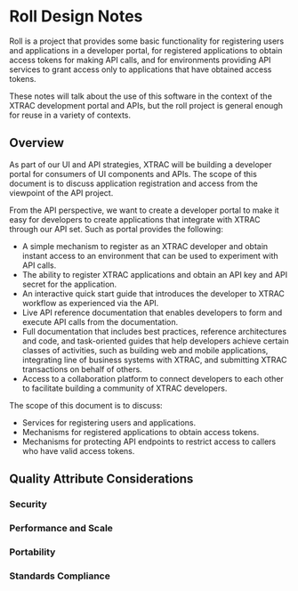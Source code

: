 # Roll Design Notes

Roll is a project that provides some basic functionality for registering users
and applications in a developer portal, for registered applications to obtain
access tokens for making API calls, and for environments providing API services to
grant access only to applications that have obtained access tokens.

These notes will talk about the use of this software in the context of the XTRAC development
portal and APIs, but the roll project is general enough for reuse in a variety of contexts.

## Overview

As part of our UI and API strategies, XTRAC will be building a developer portal for consumers of
UI components and APIs. The scope of this document is to discuss application registration and
access from the viewpoint of the API project.

From the API perspective, we want to create a developer portal to make it easy for developers
to create applications that integrate with XTRAC through our API set. Such as portal provides
the following:

* A simple mechanism to register as an XTRAC developer and obtain instant access to an
environment that can be used to experiment with API calls.
* The ability to register XTRAC applications and obtain an API key and API secret for the
application.
* An interactive quick start guide that introduces the developer to XTRAC workflow as
experienced via the API.
* Live API reference documentation that enables developers to form and execute API calls
from the documentation.
* Full documentation that includes best practices, reference architectures and code, and
task-oriented guides that help developers achieve certain classes of activities, such as
building web and mobile applications, integrating line of business systems with XTRAC,
and submitting XTRAC transactions on behalf of others.
* Access to a collaboration platform to connect developers to each other to facilitate
building a community of XTRAC developers.

The scope of this document is to discuss:

* Services for registering users and applications.
* Mechanisms for registered applications to obtain access tokens.
* Mechanisms for protecting API endpoints to restrict access to callers who have valid access 
tokens.



## Quality Attribute Considerations

### Security

### Performance and Scale

### Portability

### Standards Compliance


 
